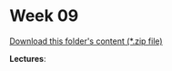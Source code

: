 # Week 09

[Download this folder's content (*.zip file)](https://github.com/braedynl/CSE232/raw/main/.assets/downloads/week09.zip)

**Lectures**: 
